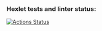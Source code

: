 ### Hexlet tests and linter status:
[![Actions Status](https://github.com/antonzvyagi/frontend-project-lvl1/workflows/hexlet-check/badge.svg)](https://github.com/antonzvyagi/frontend-project-lvl1/actions)